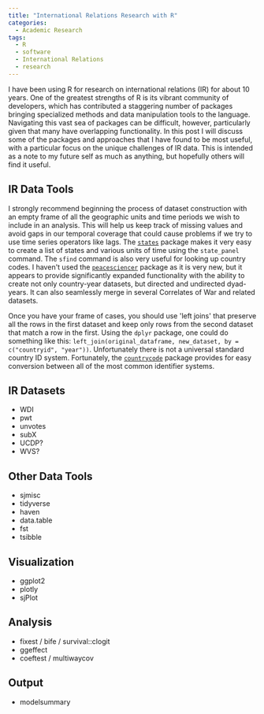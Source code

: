 ```yaml
---
title: "International Relations Research with R"
categories:
  - Academic Research
tags:
  - R
  - software
  - International Relations
  - research
---
```


I have been using R for research on international relations (IR) for about 10 years. One of the greatest strengths of R is its vibrant community of developers, which has contributed a staggering number of packages bringing specialized methods and data manipulation tools to the language. Navigating this vast sea of packages can be difficult, however, particularly given that many have overlapping functionality. In this post I will discuss some of the packages and approaches that I have found to be most useful, with a particular focus on the unique challenges of IR data. This is intended as a note to my future self as much as anything, but hopefully others will find it useful.

## IR Data Tools

I strongly recommend beginning the process of dataset construction with an empty frame of all the geographic units and time periods we wish to include in an analysis. This will help us keep track of missing values and avoid gaps in our temporal coverage that could cause problems if we try to use time series operators like lags. The [`states`](https://github.com/andybega/states) package makes it very easy to create a list of states and various units of time using the `state_panel` command. The `sfind` command is also very useful for looking up country codes. I haven't used the [`peacesciencer`](https://github.com/svmiller/peacesciencer) package as it is very new, but it appears to provide significantly expanded functionality with the ability to create not only country-year datasets, but directed and undirected dyad-years. It can also seamlessly merge in several Correlates of War and related datasets. 

Once you have your frame of cases, you should use 'left joins' that preserve all the rows in the first dataset and keep only rows from the second dataset that match a row in the first. Using the `dplyr` package, one could do something like this: `left_join(original_dataframe, new_dataset, by = c("countryid", "year"))`. Unfortunately there is not a universal standard country ID system. Fortunately, the  [`countrycode`](https://github.com/vincentarelbundock/countrycode) package provides for easy conversion between all of the most common identifier systems.

## IR Datasets

- WDI
- pwt
- unvotes
- subX
- UCDP?
- WVS?

## Other Data Tools

- sjmisc
- tidyverse
- haven
- data.table
- fst
- tsibble

## Visualization

- ggplot2
- plotly
- sjPlot

## Analysis

- fixest / bife / survival::clogit
- ggeffect
- coeftest / multiwaycov

## Output

- modelsummary